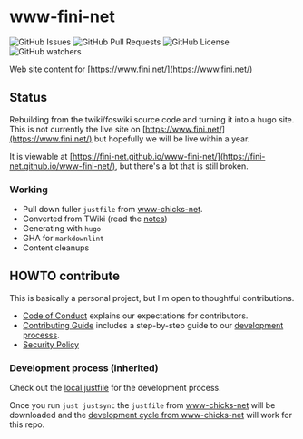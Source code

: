 # www-fini-net

![GitHub Issues](https://img.shields.io/github/issues/fini-net/www-fini-net)
![GitHub Pull Requests](https://img.shields.io/github/issues-pr/fini-net/www-fini-net)
![GitHub License](https://img.shields.io/github/license/fini-net/www-fini-net)
![GitHub watchers](https://img.shields.io/github/watchers/fini-net/www-fini-net)

Web site content for [https://www.fini.net/](https://www.fini.net/)

## Status

Rebuilding from the twiki/foswiki source code and turning it into a hugo site.
This is not currently the live site on [https://www.fini.net/](https://www.fini.net/)
but hopefully we will be live within a year.

It is viewable at [https://fini-net.github.io/www-fini-net/](https://fini-net.github.io/www-fini-net/),
but there's a lot that is still broken.

### Working

- Pull down fuller `justfile` from [www-chicks-net](https://github.com/chicks-net/www-chicks-net).
- Converted from TWiki (read the [notes](TWiki_Conversion_Notes.md))
- Generating with `hugo`
- GHA for `markdownlint`
- Content cleanups

## HOWTO contribute

This is basically a personal project, but I'm open to thoughtful contributions.

- [Code of Conduct](.github/CODE_OF_CONDUCT.md) explains our expectations for contributors.
- [Contributing Guide](.github/CONTRIBUTING.md) includes a step-by-step guide to our
  [development processs](.github/CONTRIBUTING.md#development-process).
- [Security Policy](.github/SECURITY.md)

### Development process (inherited)

Check out the [local justfile](https://github.com/fini-net/www-fini-net/blob/main/justfile)
for the development process.

Once you run `just justsync` the `justfile` from [www-chicks-net](https://github.com/chicks-net/www-chicks-net)
will be downloaded and the
[development cycle from www-chicks-net](https://github.com/chicks-net/www-chicks-net?tab=readme-ov-file#development-cycle)
will work for this repo.
